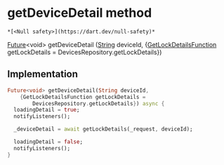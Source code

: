 


# getDeviceDetail method




    *[<Null safety>](https://dart.dev/null-safety)*




[Future](https://api.flutter.dev/flutter/dart-async/Future-class.html)&lt;void> getDeviceDetail
([String](https://api.flutter.dev/flutter/dart-core/String-class.html) deviceId, {[GetLockDetailsFunction](../../providers_lock_provider/GetLockDetailsFunction.md) getLockDetails = DevicesRepository.getLockDetails})








## Implementation

```dart
Future<void> getDeviceDetail(String deviceId,
    {GetLockDetailsFunction getLockDetails =
        DevicesRepository.getLockDetails}) async {
  loadingDetail = true;
  notifyListeners();

  _deviceDetail = await getLockDetails(_request, deviceId);

  loadingDetail = false;
  notifyListeners();
}
```







